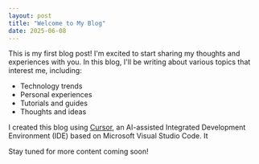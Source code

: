 ```yaml
---
layout: post
title: "Welcome to My Blog"
date: 2025-06-08
---
```


This is my first blog post! I'm excited to start sharing my thoughts and experiences with you. In this blog, I'll be writing about various topics that interest me, including:

- Technology trends
- Personal experiences
- Tutorials and guides
- Thoughts and ideas

I created this blog using [Cursor](https://cursor.sh), an AI-assisted Integrated Development Environment (IDE) based on Microsoft Visual Studio Code.  It

Stay tuned for more content coming soon! 
